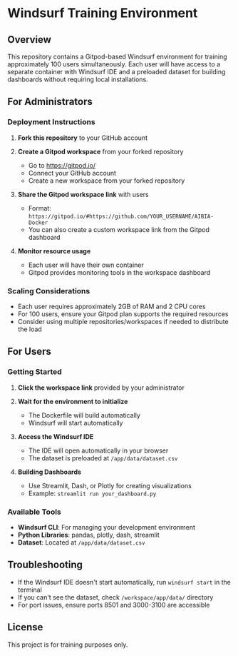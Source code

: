 # Windsurf Training Environment

## Overview
This repository contains a Gitpod-based Windsurf environment for training approximately 100 users simultaneously. Each user will have access to a separate container with Windsurf IDE and a preloaded dataset for building dashboards without requiring local installations.

## For Administrators

### Deployment Instructions

1. **Fork this repository** to your GitHub account

2. **Create a Gitpod workspace** from your forked repository
   - Go to https://gitpod.io/
   - Connect your GitHub account
   - Create a new workspace from your forked repository

3. **Share the Gitpod workspace link** with users
   - Format: `https://gitpod.io/#https://github.com/YOUR_USERNAME/AIBIA-Docker`
   - You can also create a custom workspace link from the Gitpod dashboard

4. **Monitor resource usage**
   - Each user will have their own container
   - Gitpod provides monitoring tools in the workspace dashboard

### Scaling Considerations

- Each user requires approximately 2GB of RAM and 2 CPU cores
- For 100 users, ensure your Gitpod plan supports the required resources
- Consider using multiple repositories/workspaces if needed to distribute the load

## For Users

### Getting Started

1. **Click the workspace link** provided by your administrator

2. **Wait for the environment to initialize**
   - The Dockerfile will build automatically
   - Windsurf will start automatically

3. **Access the Windsurf IDE**
   - The IDE will open automatically in your browser
   - The dataset is preloaded at `/app/data/dataset.csv`

4. **Building Dashboards**
   - Use Streamlit, Dash, or Plotly for creating visualizations
   - Example: `streamlit run your_dashboard.py`

### Available Tools

- **Windsurf CLI**: For managing your development environment
- **Python Libraries**: pandas, plotly, dash, streamlit
- **Dataset**: Located at `/app/data/dataset.csv`

## Troubleshooting

- If the Windsurf IDE doesn't start automatically, run `windsurf start` in the terminal
- If you can't see the dataset, check `/workspace/app/data/` directory
- For port issues, ensure ports 8501 and 3000-3100 are accessible

## License

This project is for training purposes only.
